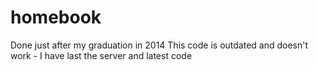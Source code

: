 # homebook
Done just after my graduation in 2014
This code is outdated and doesn't work - I have last the server and latest code 
